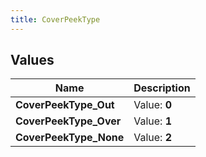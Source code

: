 ```yaml
---
title: CoverPeekType
---
```


## Values
| Name | Description |
| ---- | ----------- |
| **CoverPeekType_Out** | Value: **0** |
| **CoverPeekType_Over** | Value: **1** |
| **CoverPeekType_None** | Value: **2** |

